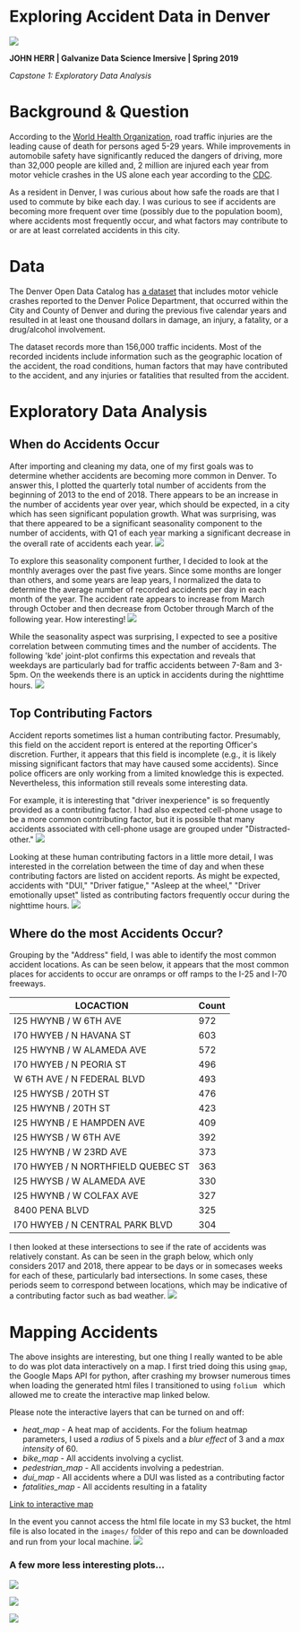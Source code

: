 Exploring Accident Data in Denver
=====

![](images/traffic.jpg)

**JOHN HERR | Galvanize Data Science Imersive | Spring 2019** 

*Capstone 1: Exploratory Data Analysis*

# Background & Question
According to the [World Health Organization](https://www.who.int/news-room/fact-sheets/detail/road-traffic-injuries), road traffic injuries are the leading cause of death for persons aged 5-29 years. While improvements in automobile safety have significantly reduced the dangers of driving, more than 32,000 people are killed and, 2 million are injured each year from motor vehicle crashes in the US alone each year according to the [CDC](https://www.cdc.gov/vitalsigns/motor-vehicle-safety/index.html).

As a resident in Denver, I was curious about how safe the roads are that I used to commute by bike each day.  I was curious to see if accidents are becoming more frequent over time (possibly due to the population boom), where accidents most frequently occur, and what factors may contribute to or are at least correlated accidents in this city.


# Data
The Denver Open Data Catalog has [a dataset](https://www.denvergov.org/opendata/dataset/city-and-county-of-denver-traffic-accidents)  that includes motor vehicle crashes reported to the Denver Police Department, that occurred within the City and County of Denver and during the previous five calendar years and resulted in at least one thousand dollars in damage, an injury, a fatality, or a drug/alcohol involvement. 


The dataset records more than 156,000 traffic incidents. Most of the recorded incidents include information such as the geographic location of the accident, the road conditions, human factors that may have contributed to the accident, and any injuries or fatalities that  resulted from the accident. 


# Exploratory Data Analysis

## When do Accidents Occur
After importing and cleaning my data, one of my first goals was to determine whether accidents are becoming more common in Denver.  To answer this, I plotted the quarterly total number of accidents from the beginning of 2013 to the end of 2018. There appears to be an increase in the number of accidents year over year, which should be expected, in a city which has seen significant population growth.  What was surprising, was that there appeared to be a significant seasonality component to the number of accidents, with Q1 of each year marking a significant decrease in the overall rate of accidents each year.
![](images/accidents_over_time_Q.png)

To explore this seasonality component further, I decided to look at the monthly averages over the past five years.  Since some months are longer than others, and some years are leap years, I normalized the data to determine the average number of recorded accidents per day in each month of the year. The accident rate appears to increase from March through October and then decrease from October through March of the following year. How interesting!
![](images/accidents_per_day.png)

While the seasonality aspect was surprising, I expected to see a positive correlation between commuting times and the number of accidents. The following 'kde' joint-plot confirms this expectation and reveals that weekdays are particularly bad for traffic accidents between 7-8am and  3-5pm. On the weekends there is an uptick in accidents during the nighttime hours. 
![](images/when_accidents_occur_joint_plot.png)

## Top Contributing Factors
Accident reports sometimes list a human contributing factor. Presumably, this field on the accident report is entered at the reporting Officer's discretion.  Further, it appears that this field is incomplete (e.g., it is likely missing significant factors that may have caused some accidents).  Since police officers are only working from a limited knowledge this is expected. Nevertheless,  this information still reveals some interesting data.


For example, it is interesting that "driver inexperience" is so frequently provided as a contributing factor. I had also expected cell-phone usage to be a more common contributing factor, but it is possible that many accidents associated with cell-phone usage are grouped under "Distracted-other." 
![](images/human_contributing_factors_bar_plot.png)

Looking at these human contributing factors in a little more detail, I was interested in the correlation between the time of day and when these contributing factors are listed on accident reports. As might be expected, accidents with "DUI," "Driver fatigue," "Asleep at the wheel," "Driver emotionally upset" listed as contributing factors frequently occur during the nighttime hours.
![](images/human_contributing_factors_violin_plot.png)


## Where do the most Accidents Occur?
Grouping by the "Address" field, I was able to identify the most common accident locations.  As can be seen below, it appears that the most common places for accidents to occur are onramps or off ramps to the I-25 and I-70 freeways.

| LOCACTION                        | Count|
|------------------------------------|----|
| I25 HWYNB / W 6TH AVE              | 972 |
| I70 HWYEB / N HAVANA ST            | 603 |
| I25 HWYNB / W ALAMEDA AVE          | 572 |
| I70 HWYEB / N PEORIA ST            | 496 |
| W 6TH AVE / N FEDERAL BLVD         | 493 |
| I25 HWYSB / 20TH ST                | 476 |
| I25 HWYNB / 20TH ST                | 423 |
| I25 HWYNB / E HAMPDEN AVE          | 409 |
| I25 HWYSB / W 6TH AVE              | 392 |
| I25 HWYNB / W 23RD AVE             | 373 |
| I70 HWYEB / N NORTHFIELD QUEBEC ST | 363 |
| I25 HWYSB / W ALAMEDA AVE          | 330 |
| I25 HWYNB / W COLFAX AVE           | 327 |
| 8400 PENA BLVD                     | 325 |
| I70 HWYEB / N CENTRAL PARK BLVD    | 304 |


I then looked at these intersections to see if the rate of accidents was relatively constant. As can be seen in the graph below, which only considers  2017 and 2018, there appear to be days or in somecases weeks for each of these, particularly bad intersections. In some cases, these periods seem to correspond between locations, which may be indicative of a contributing factor such as bad weather.
![](images/top_accident_locations_swarm_plot.png)


# Mapping Accidents
The above insights are interesting, but one thing I really wanted to be able to do was plot data interactively on a map.  I first tried doing this using `gmap`, the Google Maps API for python, after crashing my browser numerous times when loading the generated html files I transitioned to using `folium ` which allowed me to create the interactive map linked below.

Please note the interactive layers that can be turned on and off:
- *heat_map* - A heat map of accidents. For the folium heatmap parameters, I used a  *radius* of 5 pixels and  a *blur effect* of 3 and a *max intensity* of 60.
- *bike_map* - All accidents involving a cyclist.
- *pedestrian_map* - All accidents involving a pedestrian.
- *dui_map* - All accidents where a DUI was listed as a contributing factor
- *fatalities_map* - All accidents resulting in a fatality


[Link to interactive map](https://s3-us-west-1.amazonaws.com/folium.map/folium_heat.html)

In the event you cannot access the html file locate in my S3 bucket, the html file is also located in the `images/` folder of this repo and can be downloaded and run from your local machine. 
![](images/heat_map.gif)


### A few more less interesting plots...
![](images/road_location_bar_plot.png)

![](images/light_condition_bar_plot.png)

![](images/road_condition_bar_plot.png)
